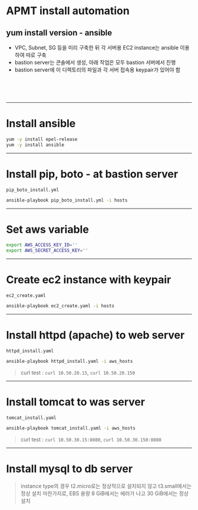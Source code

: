 # APMT install automation
## yum install version - ansible

- VPC, Subnet, SG 등을 미리 구축한 뒤 각 서버용 EC2 instance는 ansible 이용하여 따로 구축
- bastion server는 콘솔에서 생성, 아래 작업은 모두 bastion 서버에서 진행
- bastion server에 이 디렉토리의 파일과 각 서버 접속용 keypair가 있어야 함
<br>
<br>
<br>

---
# Install ansible
```sh
yum -y install epel-release
yum -y install ansible
```

---
# Install pip, boto - at bastion server
`pip_boto_install.yml`
```sh
ansible-playbook pip_boto_install.yml -i hosts
```

---
# Set aws variable
```sh
export AWS_ACCESS_KEY_ID=''
export AWS_SECRET_ACCESS_KEY=''
```


---
# Create ec2 instance with keypair
`ec2_create.yaml`
```sh
ansible-playbook ec2_create.yaml -i hosts
```

---
# Install httpd (apache) to web server
`httpd_install.yaml`
```sh
ansible-playbook httpd_install.yaml -i aws_hosts
```
> curl test : `curl 10.50.20.15`, `curl 10.50.20.150`

---
# Install tomcat to was server
`tomcat_install.yaml`
```sh
ansible-playbook tomcat_install.yaml -i aws_hosts
```
> curl test : `curl 10.50.30.15:8080`, `curl 10.50.30.150:8080`

---
# Install mysql to db server


> instance type의 경우 t2.micro로는 정상적으로 설치되지 않고 t3.small에서는 정상 설치
> 마찬가지로, EBS 용량 8 GiB에서는 에러가 나고 30 GiB에서는 정상 설치
